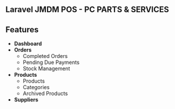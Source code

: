 ## Laravel JMDM POS - PC PARTS & SERVICES

## Features
- **Dashboard**
- **Orders**
  - Completed Orders
  - Pending Due Payments
  - Stock Management
- **Products**
  - Products
  - Categories
  - Archived Products
- **Suppliers**


